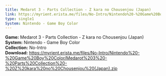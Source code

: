 ```yaml
---
title: Medarot 3 - Parts Collection - Z kara no Chousenjou (Japan)
link: https://myrient.erista.me/files/No-Intro/Nintendo%20-%20Game%20Boy%20Color/Medarot%203%20-%20Parts%20Collection%20-%20Z%20kara%20no%20Chousenjou%20(Japan).zip
type: single1
System: Nintendo - Game Boy Color
---
```

<b>Game:</b> Medarot 3 - Parts Collection - Z kara no Chousenjou (Japan)<br>
<b>System:</b> Nintendo - Game Boy Color<br>
<b>Collection:</b> No-Intro<br>
<b>Download:</b> https://myrient.erista.me/files/No-Intro/Nintendo%20-%20Game%20Boy%20Color/Medarot%203%20-%20Parts%20Collection%20-%20Z%20kara%20no%20Chousenjou%20(Japan).zip
